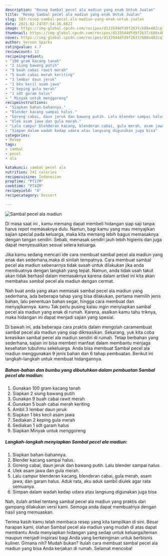 ```yaml
---
description: "Resep Sambal pecel ala madiun yang enak Untuk Jualan"
title: "Resep Sambal pecel ala madiun yang enak Untuk Jualan"
slug: 583-resep-sambal-pecel-ala-madiun-yang-enak-untuk-jualan
date: 2021-02-24T07:54:16.682Z
image: https://img-global.cpcdn.com/recipes/d133544dfd9f2637/680x482cq70/sambal-pecel-ala-madiun-foto-resep-utama.jpg
thumbnail: https://img-global.cpcdn.com/recipes/d133544dfd9f2637/680x482cq70/sambal-pecel-ala-madiun-foto-resep-utama.jpg
cover: https://img-global.cpcdn.com/recipes/d133544dfd9f2637/680x482cq70/sambal-pecel-ala-madiun-foto-resep-utama.jpg
author: Vernon Sparks
ratingvalue: 4.7
reviewcount: 13
recipeingredient:
- "100 gram kacang tanah"
- "2 siung bawang putih"
- "9 buah cabai rawit merah"
- "5 buah cabai merah keriting"
- "3 lembar daun jeruk"
- "1 bks kecil asam jawa"
- "2 keping gula merah"
- "1 sdt garam halus"
- " Minyak untuk menggoreng"
recipeinstructions:
- "Siapkan bahan-bahannya."
- "Blender kacang sampai halus."
- "Goreng cabai, daun jeruk dan bawang putih. Lalu blender sampai halus."
- "Ulek asam jawa dan gula merah."
- "Lalu campur blenderan kacang, blenderan cabai, gula merah, asam jawa, dan garam halus. Aduk rata, aku aduk sambil diulek agar rata semuanya."
- "Simpan dalam wadah kedap udara atau langsung digunakan juga bisa"
categories:
- Resep
tags:
- sambal
- pecel
- ala

katakunci: sambal pecel ala 
nutrition: 241 calories
recipecuisine: Indonesian
preptime: "PT17M"
cooktime: "PT42M"
recipeyield: "4"
recipecategory: Dessert

---
```



![Sambal pecel ala madiun](https://img-global.cpcdn.com/recipes/d133544dfd9f2637/680x482cq70/sambal-pecel-ala-madiun-foto-resep-utama.jpg)

Di masa  saat ini , kamu memang dapat membeli hidangan siap saji tanpa harus repot memasaknya dulu. Namun, bagi kamu yang mau menyajikan sajian special pada keluarga, maka kita memang lebih bagus memasaknya dengan tangan sendiri. Sebab, memasak sendiri jauh lebih higienis dan juga dapat menyesuaikan sesuai selera keluarga.

Jika kamu sedang mencari ide cara membuat sambal pecel ala madiun yang enak dan sederhana,maka di sinilah tempatnya. Cara membuat sambal pecel ala madiun  sebenarnya tidak susah untuk dilakukan jika anda membuatnya dengan langkah yang tepat. Namun, anda tidak usah takut akan tidak berhasil dalam memasaknya 
karena dalam artikel ini kita akan membahas sambal pecel ala madiun dengan cermat.  



Nah buat anda yang akan memasak sambal pecel ala madiun yang sederhana, ada beberapa tahap yang bisa dilakukan, pertama memilih jenis bahan, lalu penentuan bahan segar, hingga cara membuat dan menyajikannya. kamu Tak perlu pusing kalau ingin menyiapkan sambal pecel ala madiun yang enak di rumah. Karena, asalkan kamu  tahu triknya, maka hidangan ini dapat menjadi sajian yang spesial.

Di bawah ini, ada beberapa cara praktis  dalam mengolah caramembuat sambal pecel ala madiun yang siap dikreasikan. Sekarang, yuk kita coba kreasikan sambal pecel ala madiun sendiri di rumah. Tetap berbahan yang sederhana, sajian ini bisa memberi manfaat dalam membantu menjaga kesehatan tubuhmu sekeluarga. Anda bisa membuat Sambal pecel ala madiun menggunakan 9 jenis bahan dan 6 tahap pembuatan. Berikut ini langkah-langkah untuk membuat hidangannya.

<!--inarticleads1-->

##### Bahan-bahan dan bumbu yang dibutuhkan dalam pembuatan Sambal pecel ala madiun:

1. Gunakan 100 gram kacang tanah
1. Siapkan 2 siung bawang putih
1. Gunakan 9 buah cabai rawit merah
1. Gunakan 5 buah cabai merah keriting
1. Ambil 3 lembar daun jeruk
1. Siapkan 1 bks kecil asam jawa
1. Sediakan 2 keping gula merah
1. Sediakan 1 sdt garam halus
1. Siapkan  Minyak untuk menggoreng




<!--inarticleads2-->

##### Langkah-langkah menyiapkan Sambal pecel ala madiun:

1. Siapkan bahan-bahannya.
1. Blender kacang sampai halus.
1. Goreng cabai, daun jeruk dan bawang putih. Lalu blender sampai halus.
1. Ulek asam jawa dan gula merah.
1. Lalu campur blenderan kacang, blenderan cabai, gula merah, asam jawa, dan garam halus. Aduk rata, aku aduk sambil diulek agar rata semuanya.
1. Simpan dalam wadah kedap udara atau langsung digunakan juga bisa




Nah, itulah artikel tentang  sambal pecel ala madiun  yang praktis dan gampang dilakukan versi kami. Semoga anda dapat membuatnya dengan hasil yang memuaskan. 

Terima kasih kamu telah membaca resep yang kita tampilkan di sini. Besar harapan kami, olahan  Sambal pecel ala madiun yang mudah di atas dapat membantu Anda menyiapkan hidangan yang sedap untuk keluarga/teman maupun menjadi inspirasi bagi Anda yang berkeinginan untuk berbisnis kuliner. Gimana nih? Mudah bukan? Itulah cara membuat sambal pecel ala madiun yang bisa Anda kerjakan di rumah. Selamat mencoba!

